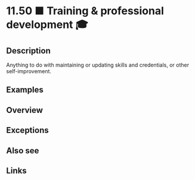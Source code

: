 # 11.50 ■ Training & professional development 🎓

## Description

Anything to do with maintaining or updating skills and credentials, or other self-improvement.

## Examples

## Overview

## Exceptions

## Also see


## Links
